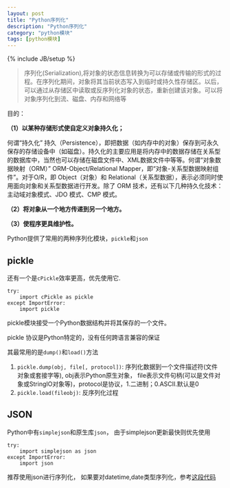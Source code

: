 ```yaml
---
layout: post
title: "Python序列化"
description: "Python序列化"
category: "python模块"
tags: [python模块]
---
```

{% include JB/setup %}

<blockquote>
  <p>序列化(Serialization),将对象的状态信息转换为可以存储或传输的形式的过程。在序列化期间，对象将其当前状态写入到临时或持久性存储区。以后，可以通过从存储区中读取或反序列化对象的状态，重新创建该对象。可以将对象序列化到流、磁盘、内存和网络等</p>
</blockquote>

<p>目的：</p>

<p><strong>（1）以某种存储形式使自定义对象持久化；</strong></p>

<p>何谓“持久化” 持久（Persistence），即把数据（如内存中的对象）保存到可永久保存的存储设备中（如磁盘）。持久化的主要应用是将内存中的数据存储在关系型的数据库中，当然也可以存储在磁盘文件中、XML数据文件中等等。何谓“对象数据映射（ORM）” ORM-Object/Relational Mapper，即“对象-关系型数据映射组件”。对于O/R，即 Object（对象）和 Relational（关系型数据），表示必须同时使用面向对象和关系型数据进行开发。除了 ORM 技术，还有以下几种持久化技术：主动域对象模式、JDO 模式、CMP 模式。</p>

<p><strong>（2）将对象从一个地方传递到另一个地方。</strong></p>

<p><strong>（3）使程序更具维护性。</strong></p>

<p>Python提供了常用的两种序列化模块，<code>pickle</code>和<code>json</code></p>

<h2>pickle</h2>

<p>还有一个是<code>cPickle</code>效率更高，优先使用它.</p>

<pre><code>try:
    import cPickle as pickle
except ImportError:
    import pickle
</code></pre>

<p>pickle模块接受一个Python数据结构并将其保存的一个文件。</p>

<p>pickle 协议是Python特定的，没有任何跨语言兼容的保证</p>

<p>其最常用的是<code>dump()</code>和<code>load()</code>方法</p>

<ol>
<li><code>pickle.dump(obj, file[, protocol])</code>: 序列化数据到一个文件描述符(文件对象或套接字等), obj表示Python原生对象， file表示文件句柄(可以是文件对象或StringIO对象等)，protocol是协议，1.二进制；0.ASCII.默认是0</li>
<li><code>pickle.load(fileobj)</code>: 反序列化过程</li>
</ol>

<h2>JSON</h2>

<p>Python中有<code>simplejson</code>和原生库<code>json</code>， 由于simplejson更新最快则优先使用</p>

<pre><code>try:
    import simplejson as json
except ImportError:
    import json
</code></pre>

<p>推荐使用json进行序列化， 如果要对datetime,date类型序列化，参考<a href="https://github.com/BeginMan/pytool/blob/master/myjson/tools.py">这段代码</a></p>
